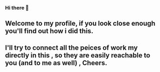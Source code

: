 ### Hi there 👋

## Welcome to my profile, if you look close enough you'll find out how i did this. 
## I'll try to connect all the peices of work my directly in this , so they are easily reachable to you (and to me as well) , Cheers.

<!--
**onePlusHalf/onePlusHalf** is a ✨ _special_ ✨ repository because its `README.md` (this file) appears on your GitHub profile.

Here are some ideas to get you started:

- 🔭 I’m currently working on ...
- 🌱 I’m currently learning ...
- 👯 I’m looking to collaborate on ...
- 🤔 I’m looking for help with ...
- 💬 Ask me about ...
- 📫 How to reach me: ...
- 😄 Pronouns: ...
- ⚡ Fun fact: ...
-->
